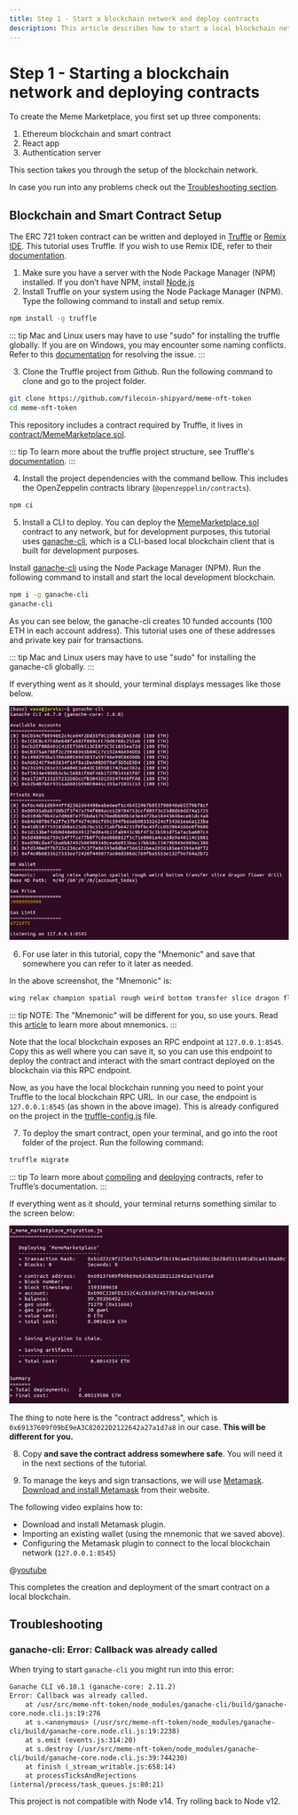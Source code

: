 ```yaml
---
title: Step 1 - Start a blockchain network and deploy contracts
description: This article describes how to start a local blockchain network and deploy contracts.
---
```


# Step 1 - Starting a blockchain network and deploying contracts

To create the Meme Marketplace, you first set up three components:

1. Ethereum blockchain and smart contract
2. React app
3. Authentication server

This section takes you through the setup of the blockchain network.

In case you run into any problems check out the [Troubleshooting section](./step-1-blockchain-and-contracts-setup.md#troubleshooting).

## Blockchain and Smart Contract Setup

The ERC 721 token contract can be written and deployed in [Truffle](https://www.trufflesuite.com/docs/truffle/getting-started/installation) or [Remix IDE](https://remix.ethereum.org/#optimize=false&evmVersion=null&version=soljson-v0.6.6+commit.6c089d02.js). This tutorial uses Truffle. If you wish to use Remix IDE, refer to their [documentation](https://remix-ide.readthedocs.io/en/latest).

1. Make sure you have a server with the Node Package Manager (NPM) installed. If you don’t have NPM, install [Node.js](https://nodejs.org/)
2. Install Truffle on your system using the Node Package Manager (NPM). Type the following command to install and setup remix.

```bash
npm install -g truffle
```

::: tip
Mac and Linux users may have to use "sudo" for installing the truffle globally. If you are on Windows, you may encounter some naming conflicts. Refer to this [documentation](https://www.trufflesuite.com/docs/truffle/getting-started/installation#recommendations-for-windows) for resolving the issue.
:::

3. Clone the Truffle project from Github. Run the following command to clone and go to the project folder.

```bash
git clone https://github.com/filecoin-shipyard/meme-nft-token
cd meme-nft-token
```

This repository includes a contract required by Truffle, it lives in [contract/MemeMarketplace.sol](https://github.com/filecoin-shipyard/meme-nft-token/blob/master/contracts/MemeMarketplace.sol).

::: tip
To learn more about the truffle project structure, see Truffle's [documentation](https://www.trufflesuite.com/docs/truffle/getting-started/creating-a-project).
:::

4. Install the project dependencies with the command bellow. This includes the OpenZeppelin contracts library (`@openzeppelin/contracts`).

```bash
npm ci
```

5. Install a CLI to deploy. You can deploy the [MemeMarketplace.sol](https://github.com/filecoin-shipyard/meme-nft-token/blob/master/contracts/MemeMarketplace.sol) contract to any network, but for development purposes, this tutorial uses [ganache-cli](https://www.npmjs.com/package/ganache-cli), which is a CLI-based local blockchain client that is built for development purposes.

Install [ganache-cli](https://www.npmjs.com/package/ganache-cli) using the Node Package Manager (NPM). Run the following command to install and start the local development blockchain.

```bash
npm i -g ganache-cli
ganache-cli
```

As you can see below, the ganache-cli creates 10 funded accounts (100 ETH in each account address). This tutorial uses one of these addresses and private key pair for transactions.

::: tip
Mac and Linux users may have to use "sudo" for installing the ganache-cli globally.
:::

If everything went as it should, your terminal displays messages like those below.

![Ganache CLI initialization output](./images/ganache-cli.png)

6. For use later in this tutorial, copy the "Mnemonic" and save that somewhere you can refer to it later as needed.

In the above screenshot, the "Mnemonic" is:

```bash
wing relax champion spatial rough weird bottom transfer slice dragon flower drill
```

::: tip
NOTE: The "Mnemonic" will be different for you, so use yours. Read this [article](https://kb.myetherwallet.com/en/security-and-privacy/what-is-a-mnemonic-phrase/) to learn more about mnemonics.
:::

Note that the local blockchain exposes an RPC endpoint at `127.0.0.1:8545`. Copy this as well where you can save it, so you can use this endpoint to deploy the contract and interact with the smart contract deployed on the blockchain via this RPC endpoint.

Now, as you have the local blockchain running you need to point your Truffle to the local blockchain RPC URL. In our case, the endpoint is `127.0.0.1:8545` (as shown in the above image). This is already configured on the project in the [truffle-config.js](https://github.com/filecoin-shipyard/meme-nft-token/blob/master/truffle-config.js) file.

7. To deploy the smart contract, open your terminal, and go into the root folder of the project. Run the following command:

```bash
truffle migrate
```

::: tip
To learn more about [compiling](https://www.trufflesuite.com/docs/truffle/getting-started/compiling-contracts) and [deploying](https://www.trufflesuite.com/docs/truffle/getting-started/running-migrations) contracts, refer to Truffle’s documentation.
:::

If everything went as it should, your terminal returns something similar to the screen below:

![Truffle contract deployment output](./images/contract-deployment.png)

The thing to note here is the "contract address", which is `0x69137609f09bE9eA3C82022D2122642a27a1d7a8` in our case. **This will be different for you.**

8. Copy **and save the contract address somewhere safe**. You will need it in the next sections of the tutorial.

9. To manage the keys and sign transactions, we will use [Metamask](http://metamask.io/). [Download and install Metamask](https://metamask.io/download.html) from their website.

The following video explains how to:

- Download and install Metamask plugin.
- Importing an existing wallet (using the mnemonic that we saved above).
- Configuring the Metamask plugin to connect to the local blockchain network (`127.0.0.1:8545`)

@[youtube](https://youtube.com/watch?v=vbcy55J5xlU)

This completes the creation and deployment of the smart contract on a local blockchain.

## Troubleshooting

### ganache-cli: Error: Callback was already called

When trying to start `ganache-cli` you might run into this error:

```
Ganache CLI v6.10.1 (ganache-core: 2.11.2)
Error: Callback was already called.
    at /usr/src/meme-nft-token/node_modules/ganache-cli/build/ganache-core.node.cli.js:19:276
    at s.<anonymous> (/usr/src/meme-nft-token/node_modules/ganache-cli/build/ganache-core.node.cli.js:19:2238)
    at s.emit (events.js:314:20)
    at s.destroy (/usr/src/meme-nft-token/node_modules/ganache-cli/build/ganache-core.node.cli.js:39:744230)
    at finish (_stream_writable.js:658:14)
    at processTicksAndRejections (internal/process/task_queues.js:80:21)
```

This project is not compatible with Node v14. Try rolling back to Node v12.
